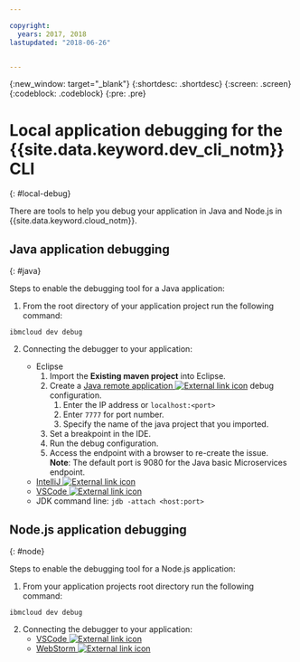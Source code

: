 ```yaml
---

copyright:
  years: 2017, 2018
lastupdated: "2018-06-26"


---
```

{:new_window: target="_blank"}
{:shortdesc: .shortdesc}
{:screen: .screen}
{:codeblock: .codeblock}
{:pre: .pre}

# Local application debugging for the {{site.data.keyword.dev_cli_notm}} CLI
{: #local-debug}

There are tools to help you debug your application in Java and Node.js in {{site.data.keyword.cloud_notm}}.

## Java application debugging
{: #java}

Steps to enable the debugging tool for a Java application:

1. From the root directory of your application project run the following command:

```
ibmcloud dev debug
```

2. Connecting the debugger to your application:

	* Eclipse
      1. Import the **Existing maven project** into Eclipse.
      2. Create a [Java remote application ![External link icon](../../icons/launch-glyph.svg "External link icon")](http://help.eclipse.org/neon/index.jsp?topic=%2Forg.eclipse.jdt.doc.user%2Ftasks%2Ftask-remotejava_launch_config.htm) debug configuration.
      		1. Enter the IP address or `localhost:<port>`  
      		2. Enter `7777` for port number.
      		3. Specify the name of the java project that you imported.
      6. Set a breakpoint in the IDE.
      7. Run the debug configuration.
      8. Access the endpoint with a browser to re-create the issue.  
	   **Note**: The default port is 9080 for the Java basic Microservices endpoint.
	* [IntelliJ ![External link icon](../../icons/launch-glyph.svg "External link icon")](https://www.jetbrains.com/help/idea/2016.3/run-debug-configuration-remote.html)
	* [VSCode ![External link icon](../../icons/launch-glyph.svg "External link icon")](https://marketplace.visualstudio.com/items?itemName=donjayamanne.javadebugger)
	* JDK command line: `jdb -attach <host:port>`

## Node.js application debugging
{: #node}

Steps to enable the debugging tool for a Node.js application:

1. From your application projects root directory run the following command:

```
ibmcloud dev debug
```

2. Connecting the debugger to your application:
	* [VSCode ![External link icon](../../icons/launch-glyph.svg "External link icon")](https://blog.docker.com/2016/07/live-debugging-docker/)
	* [WebStorm ![External link icon](../../icons/launch-glyph.svg "External link icon")](https://blog.alexseifert.com/2016/10/25/debugging-node-js-in-a-docker-container-with-webstorm/)


<!--
## Swift application debugging - content from mike tunnicliffe
{: #swift}

Steps to enable debug for a Swift application:  

1. On the App server (or system where the Swift application will run), you must start the 'lldb server':
 - `lldb-server platform -->
<!-- listen <port number>`
2. On the App server, build the Kitura-based server application using the debug configuration:
 - `swift build debug`
3. On the App server, start the Kitura-based server application:
 - `./build/debug/Kitura-Starter`
4. On the client system (also known as the host system), start the 'lldb client':
 - `lldb`
5. Configure lldb client to connect to lldb-server:
 - `(lldb) platform select remote-linux`
 - `(lldb) platform connect connect://<ip address server>:<port number server>`
6. Execute commands to debug remote program:
 - `(lldb) process attach -->
<!--pid 3626`
-->
